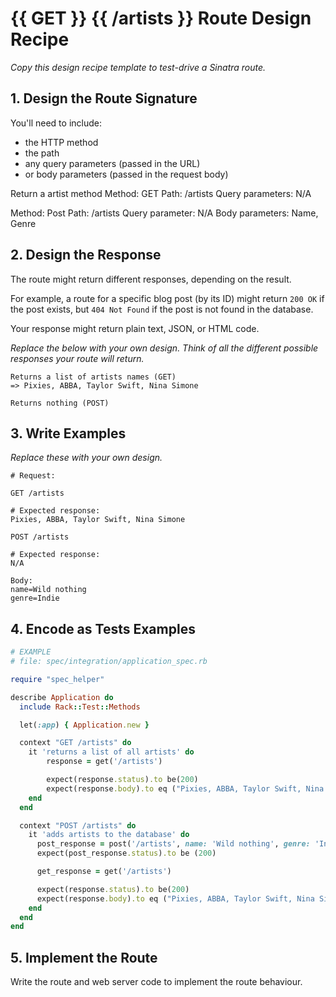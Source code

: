 # {{ GET }} {{ /artists }} Route Design Recipe

_Copy this design recipe template to test-drive a Sinatra route._

## 1. Design the Route Signature

You'll need to include:
  * the HTTP method
  * the path
  * any query parameters (passed in the URL)
  * or body parameters (passed in the request body)

Return a artist method
  Method: GET
  Path: /artists
  Query parameters: N/A

  Method: Post
  Path: /artists
  Query parameter: N/A
  Body parameters: Name, Genre

## 2. Design the Response

The route might return different responses, depending on the result.

For example, a route for a specific blog post (by its ID) might return `200 OK` if the post exists, but `404 Not Found` if the post is not found in the database.

Your response might return plain text, JSON, or HTML code. 

_Replace the below with your own design. Think of all the different possible responses your route will return._

```
Returns a list of artists names (GET)
=> Pixies, ABBA, Taylor Swift, Nina Simone

Returns nothing (POST)

```

## 3. Write Examples

_Replace these with your own design._

```
# Request:

GET /artists

# Expected response:
Pixies, ABBA, Taylor Swift, Nina Simone

POST /artists

# Expected response:
N/A

Body:
name=Wild nothing
genre=Indie

```


## 4. Encode as Tests Examples

```ruby
# EXAMPLE
# file: spec/integration/application_spec.rb

require "spec_helper"

describe Application do
  include Rack::Test::Methods

  let(:app) { Application.new }

  context "GET /artists" do
    it 'returns a list of all artists' do
        response = get('/artists')

        expect(response.status).to be(200)
        expect(response.body).to eq ("Pixies, ABBA, Taylor Swift, Nina Simone")
    end
  end

  context "POST /artists" do
    it 'adds artists to the database' do
      post_response = post('/artists', name: 'Wild nothing', genre: 'Indie')
      expect(post_response.status).to be (200)

      get_response = get('/artists')

      expect(response.status).to be(200)
      expect(response.body).to eq ("Pixies, ABBA, Taylor Swift, Nina Simone, Wild Nothing")
    end
  end
end
```

## 5. Implement the Route

Write the route and web server code to implement the route behaviour.
